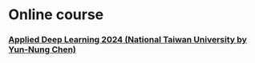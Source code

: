# Online course

### [Applied Deep Learning 2024 (National Taiwan University by Yun-Nung Chen)](https://www.csie.ntu.edu.tw/~miulab/f113-adl/)
